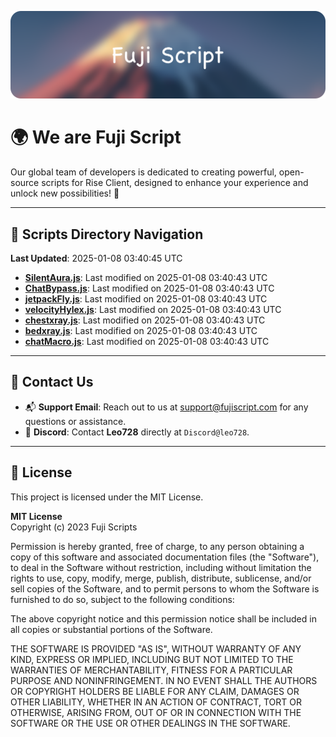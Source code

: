 ![Banner](.github/b.webp)

# 🌍 **We are Fuji Script**

Our global team of developers is dedicated to creating powerful, open-source scripts for Rise Client, designed to enhance your experience and unlock new possibilities! 🌟

---
<!-- SCRIPTS_NAVIGATION_START -->
## 📂 **Scripts Directory Navigation**

**Last Updated**: 2025-01-08 03:40:45 UTC

- **[SilentAura.js](scripts/SilentAura.js)**: Last modified on 2025-01-08 03:40:43 UTC
- **[ChatBypass.js](scripts/ChatBypass.js)**: Last modified on 2025-01-08 03:40:43 UTC
- **[jetpackFly.js](scripts/jetpackFly.js)**: Last modified on 2025-01-08 03:40:43 UTC
- **[velocityHylex.js](scripts/velocityHylex.js)**: Last modified on 2025-01-08 03:40:43 UTC
- **[chestxray.js](scripts/chestxray.js)**: Last modified on 2025-01-08 03:40:43 UTC
- **[bedxray.js](scripts/bedxray.js)**: Last modified on 2025-01-08 03:40:43 UTC
- **[chatMacro.js](scripts/chatMacro.js)**: Last modified on 2025-01-08 03:40:43 UTC

<!-- SCRIPTS_NAVIGATION_END -->

---

## 💬 **Contact Us**  
- 📬 **Support Email**: Reach out to us at [support@fujiscript.com](mailto:support@fujiscript.com) for any questions or assistance.  
- 💬 **Discord**: Contact **Leo728** directly at `Discord@leo728`.

---

## 📜 **License**

This project is licensed under the MIT License.  

**MIT License**  
Copyright (c) 2023 Fuji Scripts  

Permission is hereby granted, free of charge, to any person obtaining a copy of this software and associated documentation files (the "Software"), to deal in the Software without restriction, including without limitation the rights to use, copy, modify, merge, publish, distribute, sublicense, and/or sell copies of the Software, and to permit persons to whom the Software is furnished to do so, subject to the following conditions:  

The above copyright notice and this permission notice shall be included in all copies or substantial portions of the Software.  

THE SOFTWARE IS PROVIDED "AS IS", WITHOUT WARRANTY OF ANY KIND, EXPRESS OR IMPLIED, INCLUDING BUT NOT LIMITED TO THE WARRANTIES OF MERCHANTABILITY, FITNESS FOR A PARTICULAR PURPOSE AND NONINFRINGEMENT. IN NO EVENT SHALL THE AUTHORS OR COPYRIGHT HOLDERS BE LIABLE FOR ANY CLAIM, DAMAGES OR OTHER LIABILITY, WHETHER IN AN ACTION OF CONTRACT, TORT OR OTHERWISE, ARISING FROM, OUT OF OR IN CONNECTION WITH THE SOFTWARE OR THE USE OR OTHER DEALINGS IN THE SOFTWARE.  
